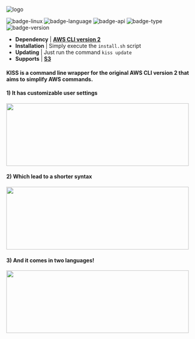 ![logo](https://jouo-public-files.s3.amazonaws.com/aws-kiss-logo.png)

![badge-linux](https://img.shields.io/badge/-Linux-brightgreen) ![badge-language](https://img.shields.io/badge/-Bash-blue) ![badge-api](https://img.shields.io/badge/-AWS-orange) ![badge-type](https://img.shields.io/badge/-Script-blueviolet) ![badge-version](https://img.shields.io/badge/-Beta-lightgray)

- **Dependency** | [**AWS CLI version 2**](https://docs.aws.amazon.com/cli/latest/userguide/install-cliv2.html)
- **Installation** | Simply execute the `install.sh` script
- **Updating** | Just run the command `kiss update`
- **Supports** | [**S3**](https://aws.amazon.com/s3/)


#### KISS is a command line wrapper for the original AWS CLI version 2 that aims to simplify AWS commands.

#### 1) It has customizable user settings
<img src="https://jouo-public-files.s3.amazonaws.com/settings.gif" height="165" width="480">

#### 2) Which lead to a shorter syntax
<img src="https://jouo-public-files.s3.amazonaws.com/syntax.gif" height="165" width="480">

#### 3) And it comes in two languages!
<img src="https://jouo-public-files.s3.amazonaws.com/language.gif" height="165" width="480">

